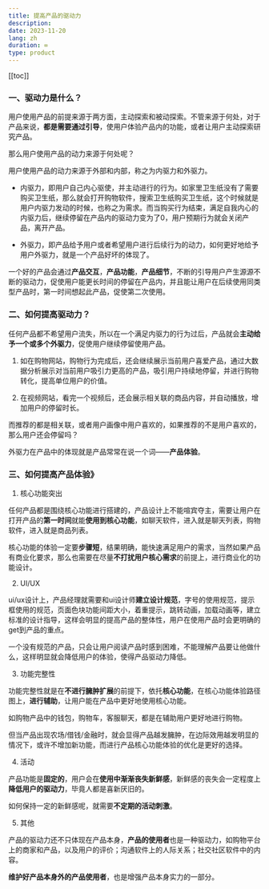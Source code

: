 ```yaml
---
title: 提高产品的驱动力
description: 
date: 2023-11-20
lang: zh
duration: ∞
type: product
---
```

[[toc]]

### 一、驱动力是什么？

用户使用产品的前提来源于两方面，主动探索和被动探索。不管来源于何处，对于产品来说，**都是需要通过引导**，使用户体验产品内的功能，或者让用户主动探索研究产品。

那么用户使用产品的动力来源于何处呢？

用户使用产品的动力来源于外部和内部，称之为内驱力和外驱力。

- 内驱力，即用户自己内心驱使，并主动进行的行为。如家里卫生纸没有了需要购买卫生纸，那么就会打开购物软件，搜索卫生纸购买卫生纸，这个时候就是用户内驱力发动的时候，也称之为需求。而当购买行为结束，满足自我内心的内驱力后，继续停留在产品内的驱动力变为了0，用户预期行为就会关闭产品，离开产品。

- 外驱力，即产品给予用户或者希望用户进行后续行为的动力，如何更好地给予用户外驱力，就是一个产品好坏的体现了。

一个好的产品会通过**产品交互**，**产品功能**，**产品细节**，不断的引导用户产生源源不断的驱动力，促使用户能更长时间的停留在产品内，并且能让用户在后续使用同类型产品时，第一时间想起此产品，促使第二次使用。

### 二、如何提高驱动力？

任何产品都不希望用户流失，所以在一个满足内驱力的行为过后，产品就会**主动给予一个或多个外驱力**，促使用户继续停留使用产品。

1. 如在购物网站，购物行为完成后，还会继续展示当前用户喜爱产品，通过大数据分析展示对当前用户吸引力更高的产品，吸引用户持续地停留，并进行购物转化，提高单位用户的价值。

2. 在视频网站，看完一个视频后，还会展示相关联的商品内容，并自动播放，增加用户的停留时长。

而推荐的都是相关联，或者用户画像中用户喜欢的，如果推荐的不是用户喜欢的，那么用户还会停留吗？

外驱力在产品中的体现就是产品常常在说一个词——**产品体验**。

### 三、如何提高产品体验》

1. 核心功能突出

任何产品都是围绕核心功能进行搭建的，产品设计上不能喧宾夺主，需要让用户在打开产品的**第一时间**就能**使用到核心功能**，如聊天软件，进入就是聊天列表，购物软件，进入就是商品列表。

核心功能的体验一定要**步骤短**，结果明确，能快速满足用户的需求，当然如果产品有商业化要求，那么也需要在尽量**不打扰用户核心需求**的前提上，进行商业化的功能设计。

2. UI/UX

ui/ux设计上，产品经理就需要和ui设计师**建立设计规范**，字号的使用规范，提示框使用的规范，页面色块功能间距大小，着重提示，跳转动画，加载动画等，建立标准的设计指导，这样会明显的提高产品的整体性，用户在使用产品时会更明确的get到产品的重点。

一个没有规范的产品，只会让用户阅读产品时感到困难，不能理解产品要让他做什么，这样明显就会降低用户的体验，使得产品驱动力降低。

3. 功能完整性

功能完整性就是在**不进行臃肿扩展**的前提下，依托**核心功能**，在核心功能体验路径图上，**进行辅助**，让用户能在产品中更好地使用核心功能。

如购物产品中的钱包，购物车，客服聊天，都是在辅助用户更好地进行购物。

但当产品出现农场/借钱/金融时，就会显得产品越发臃肿，在边际效用越发明显的情况下，或许不增加新功能，而进行产品核心功能体验的优化是更好的选择。

4. 活动

产品功能是**固定的**，用户会在**使用中渐渐丧失新鲜感**，新鲜感的丧失会一定程度上**降低用户的驱动力**，毕竟人都是喜新厌旧的。

如何保持一定的新鲜感呢，就需要**不定期的活动刺激**。

5. 其他

产品的驱动力还不只体现在产品本身，**产品的使用者**也是一种驱动力，如购物平台上的商家和产品，以及用户的评价；沟通软件上的人际关系；社交社区软件中的内容。

**维护好产品本身外的产品使用者**，也是增强产品本身实力的一部分。
